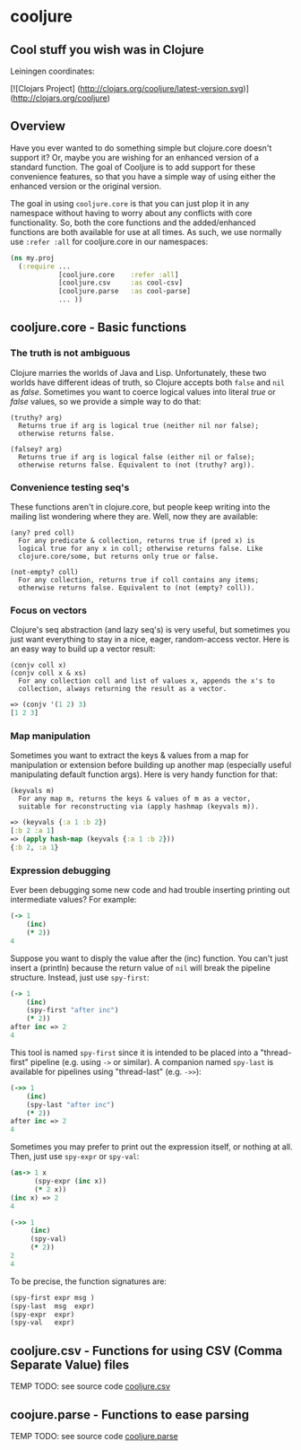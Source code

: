 cooljure
========

## Cool stuff you wish was in Clojure

Leiningen coordinates:

[![Clojars Project]
(http://clojars.org/cooljure/latest-version.svg)]
(http://clojars.org/cooljure)

## Overview

Have you ever wanted to do something simple but clojure.core doesn't support it? Or, maybe you are wishing for an enhanced version of a standard function. The goal of Cooljure is to add support for these convenience features, so that you have a simple way of using either the enhanced version or the original version.

The goal in using `cooljure.core` is that you can just plop it in any namespace without having to worry about any conflicts with core functionality. So, both the core functions and the added/enhanced functions are both available for use at all times. As such, we use normally use `:refer :all` for cooljure.core in our namespaces:

```clojure
(ns my.proj
  (:require ...
            [cooljure.core    :refer :all]
            [cooljure.csv     :as cool-csv]
            [cooljure.parse   :as cool-parse]
            ... ))
````

## cooljure.core - Basic functions

### The truth is not ambiguous

Clojure marries the worlds of Java and Lisp. Unfortunately, these two worlds have different ideas of truth, so Clojure accepts both `false` and `nil` as _false_. Sometimes you want to coerce logical values into literal _true_ or _false_ values, so we provide a simple way to do that:

```
(truthy? arg)
  Returns true if arg is logical true (neither nil nor false);
  otherwise returns false.

(falsey? arg)
  Returns true if arg is logical false (either nil or false);
  otherwise returns false. Equivalent to (not (truthy? arg)).
```

### Convenience testing seq's

These functions aren't in clojure.core, but people keep writing into the mailing list wondering where they are. Well, now they are available:

```
(any? pred coll)
  For any predicate & collection, returns true if (pred x) is 
  logical true for any x in coll; otherwise returns false. Like
  clojure.core/some, but returns only true or false.

(not-empty? coll)
  For any collection, returns true if coll contains any items; 
  otherwise returns false. Equivalent to (not (empty? coll)).
```
### Focus on vectors

Clojure's seq abstraction (and lazy seq's) is very useful, but sometimes you just want everything to stay in a nice, eager, random-access vector. Here is an easy way to build up a vector result:

```
(conjv coll x)
(conjv coll x & xs)
  For any collection coll and list of values x, appends the x's to 
  collection, always returning the result as a vector.
```
```clojure
=> (conjv '(1 2) 3)
[1 2 3]
```

### Map manipulation

Sometimes you want to extract the keys & values from a map for manipulation or extension before building up another map (especially useful manipulating default function args). Here is very handy function for that:

```
(keyvals m)
  For any map m, returns the keys & values of m as a vector, 
  suitable for reconstructing via (apply hashmap (keyvals m)).
```
```clojure
=> (keyvals {:a 1 :b 2})
[:b 2 :a 1]
=> (apply hash-map (keyvals {:a 1 :b 2}))
{:b 2, :a 1}
```

### Expression debugging

Ever been debugging some new code and had trouble inserting printing out intermediate values?  For example:

```clojure
(-> 1
    (inc)
    (* 2))
4
```
Suppose you want to disply the value after the (inc) function. You can't just insert a (println) because the return value of `nil` will break the pipeline structure. Instead, just use `spy-first`:

```clojure
(-> 1
    (inc)
    (spy-first "after inc")
    (* 2))
after inc => 2
4
```
This tool is named `spy-first` since it is intended to be placed into a "thread-first" pipeline (e.g. using `->` or similar). A companion named `spy-last` is available for pipelines using "thread-last" (e.g. `->>`):
```clojure
(->> 1
    (inc)
    (spy-last "after inc")
    (* 2))
after inc => 2
4
```

Sometimes you may prefer to print out the expression itself, or nothing at all. Then, just use `spy-expr` or `spy-val`:
```clojure
(as-> 1 x
      (spy-expr (inc x))
      (* 2 x))
(inc x) => 2
4

(->> 1
     (inc)
     (spy-val)
     (* 2))
2
4
```
To be precise, the function signatures are:
```clojure
(spy-first expr msg )
(spy-last  msg  expr)
(spy-expr  expr)
(spy-val   expr)
```

## cooljure.csv - Functions for using CSV (Comma Separate Value) files

TEMP TODO:  see source code [cooljure.csv](http://github.com/cloojure/cooljure/blob/master/src/cooljure/csv.clj)

## coojure.parse - Functions to ease parsing

TEMP TODO:  see source code [cooljure.parse](http://github.com/cloojure/cooljure/blob/master/src/cooljure/parse.clj)
